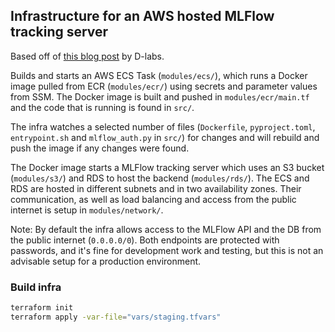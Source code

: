 ## Infrastructure for an AWS hosted MLFlow tracking server
Based off of [this blog post](https://dlabs.ai/blog/how-to-set-up-mlflow-on-aws/#item-15) by D-labs.

Builds and starts an AWS ECS Task (`modules/ecs/`), which runs a Docker image pulled from ECR (`modules/ecr/`) using secrets and parameter values from SSM.
The Docker image is built and pushed in `modules/ecr/main.tf` and the code that is running is found in `src/`.

The infra watches a selected number of files (`Dockerfile`, `pyproject.toml`, `entrypoint.sh` and `mlflow_auth.py` in `src/`) for changes and will rebuild and push the image if any changes were found.

The Docker image starts a MLFlow tracking server which uses an S3 bucket (`modules/s3/`) and RDS to host the backend (`modules/rds/`). The ECS and RDS are hosted in different subnets and in two availability zones. Their communication, as well as load balancing and access from the public internet is setup in `modules/network/`.

Note: By default the infra allows access to the MLFlow API and the DB from the public internet (`0.0.0.0/0`). Both endpoints are protected with passwords, and it's fine for development work and testing, but this is not an advisable setup for a production environment.

### Build infra
```sh
terraform init
terraform apply -var-file="vars/staging.tfvars"
```
